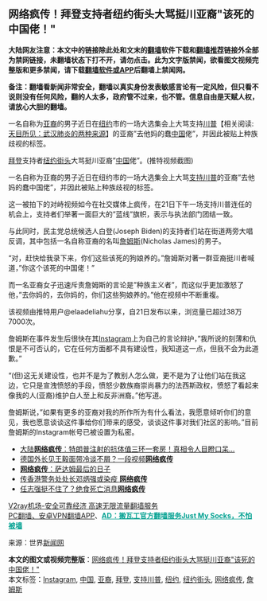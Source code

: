  <h2>网络疯传！拜登支持者纽约街头大骂挺川亚裔"该死的中国佬！"</h2> <p class="notice"><b>大陆网友注意：本文中的链接除此处和文末的<a href="https://github.com/bannedbook/fanqiang" >翻墙</a>软件下载和<a href="https://github.com/killgcd/justmysocks/blob/master/README.md">翻墙推荐</a>链接外全部为禁网链接，未翻墙状态下打不开，请勿点击。此为文字版禁闻，欲看图文视频完整版和更多禁闻，请下载<a href="https://github.com/bannedbook/fanqiang">翻墙软件或APP</a>后翻墙上禁闻网。</p><p>备注：翻墙看新闻非常安全，翻墙以真实身份发表敏感言论有一定风险，但只看不说则没有任何风险，翻的人太多，政府管不过来，也不管。信息自由是天赋人权，请放心大胆的翻墙。</b></p>  <div class="entry"> <p id="summary">一名自称为<a href="https://www.bannedbook.org/bnews/tag/%e4%ba%9a%e8%a3%94/" class="st_tag internal_tag" rel="tag" title="标签 亚裔 下的日志">亚裔</a>的男子近日在<a href="https://www.bannedbook.org/bnews/tag/%e7%ba%bd%e7%ba%a6/" class="st_tag internal_tag" rel="tag" title="标签 纽约 下的日志">纽约</a>市的一场大选集会上大骂支持<span class='wp_keywordlink'><a href="https://www.bannedbook.org/bnews/comments/20200816/1381118.html" title="天目所见：川普将再赢总统大选 共和党掌参众两院" target="_blank">川普</a></span>【相关阅读:<a href='https://www.bannedbook.org/bnews/comments/20200816/1381123.html' target='_blank'>天目所见：武汉肺炎的两种来源</a>】的亚裔&#8221;去他妈的蠢<span class='wp_keywordlink_affiliate'><a href="https://www.bannedbook.org/" title="中国" target="_blank">中国</a></span>佬&#8221;，并因此被贴上种族歧视的标签。</p> <p id="conimg"></p> <p><a href="https://www.bannedbook.org/bnews/tag/%e6%8b%9c%e7%99%bb/" class="st_tag internal_tag" rel="tag" title="标签 拜登 下的日志">拜登</a>支持者<a href="https://www.bannedbook.org/bnews/tag/%E7%BA%BD%E7%BA%A6%E8%A1%97%E5%A4%B4/" class="st_tag internal_tag" rel="tag" title="标签 纽约街头 下的日志">纽约街头</a>大骂挺川亚裔&#8221;<a href="https://www.bannedbook.org/bnews/tag/%E4%B8%AD%E5%9B%BD/" class="st_tag internal_tag" rel="tag" title="标签 中国 下的日志">中国</a>佬&#8221;。(推特视频截图)</p> <p>一名自称为亚裔的男子近日在纽约市的一场大选集会上大骂<a href="https://www.bannedbook.org/bnews/tag/%E6%94%AF%E6%8C%81%E5%B7%9D%E6%99%AE/" class="st_tag internal_tag" rel="tag" title="标签 支持川普 下的日志">支持川普</a>的亚裔&#8221;去他妈的蠢中国佬&#8221;，并因此被贴上种族歧视的标签。</p>  <p>这一被拍下的对峙视频如今在社交媒体上疯传，在21日下午一场支持川普连任的机会上，支持者们举著一面巨大的&#8221;蓝线&#8221;旗帜，表示与执法部门团结一致。</p> <p>与此同时，民主党总统候选人白登(Joseph Biden)的支持者们站在街道两旁大唱反调，其中包括一名自称亚裔的名叫<a href="https://www.bannedbook.org/bnews/tag/%E8%A9%B9%E5%A7%86%E6%96%AF/" class="st_tag internal_tag" rel="tag" title="标签 詹姆斯 下的日志">詹姆斯</a>(Nicholas James)的男子。</p> <p>&#8220;对，赶快给我录下来，你们这些该死的狗娘养的。&#8221;詹姆斯对著一群亚裔挺川者喊道，&#8221;你这个该死的中国佬！&#8221;</p> <p>而一名亚裔女子迅速斥责詹姆斯的言论是&#8221;种族主义者&#8221;，而这似乎更加激怒了他，&#8221;去你妈的，去你妈的，你们这些狗娘养的。&#8221;他在视频中不断重複。</p>  <p></p> <p>该视频由推特用户@elaadeliahu分享，自21日发布以来，浏览量已超过38万7000次。</p> <p>詹姆斯在事件发生后很快在其<a href="https://www.bannedbook.org/bnews/tag/instagram/" class="st_tag internal_tag" rel="tag" title="标签 Instagram 下的日志">Instagram</a>上为自己的言论辩护，&#8221;我所说的刻薄和仇恨是不可否认的，它在任何方面都不具有建设性，我知道这一点，但我不会为此道歉。&#8221;</p> <p>&#8220;(但)这无关建设性，也并不是为了教别人怎么做，更不是为了让他们站在我这边，它只是宣洩愤怒的手段，愤怒少数族裔崇尚暴力的法西斯政权，愤怒了看起来像我的人(亚裔)维护白人至上和反非洲裔。&#8221;他写道。</p>  <p>詹姆斯说，&#8221;如果有更多的亚裔对我的所作所为有什么看法，我愿意倾听你们的意见，我也愿意谈谈这件事给你们带来的感受，谈谈这件事对我们社区的影响。&#8221;目前詹姆斯的Instagram帐号已被设置为私密。</p> <ul class='op-related-articles' title='相关阅读'> <li><a href='https://www.bannedbook.org/bnews/topimagenews/20201007/1409548.html' target='_blank'>大陆<b>网络疯传</b>：特朗普注射的抗体值三环一套房！真相令人目瞪口呆...</a></li> <li><a href='https://www.bannedbook.org/bnews/cnnews/20200904/1390727.html' target='_blank'>德国外长见王毅面带冷谈不屑？一段视频<b>网络疯传</b></a></li> <li><a href='https://www.bannedbook.org/bnews/cbnews/20200819/1382291.html' target='_blank'><b>网络疯传</b>：萨达姆最后的日子</a></li> <li><a href='https://www.bannedbook.org/bnews/cnnews/hknews/20200806/1375458.html' target='_blank'>传香港警务处处长邓炳强或染疫 <b>网络疯传</b></a></li> <li><a href='https://www.bannedbook.org/bnews/comments/20200731/1372430.html' target='_blank'>任志强挺不住了？绝食死亡消息<b>网络疯传</b></a></li> </ul> <p class="texttj"> <a href="https://www.bannedbook.org/forum23/topic22702.html" target="_blank">V2ray机场-安全可靠经济 高速无限流量翻墙服务</a><br/> <a href="https://github.com/bannedbook/fanqiang/wiki/%E7%A6%81%E9%97%BB%E7%BD%91%E5%AE%89%E5%8D%93%E7%BF%BB%E5%A2%99%E6%96%B0%E9%97%BBAPP" target="_blank">PC翻墙、安卓VPN翻墙APP</a>、<span onclick="window.open('https://github.com/killgcd/justmysocks/blob/master/README.md')" style="font-weight:bold;color:#00A191;cursor:pointer;text-decoration:underline;outline:none">AD：搬瓦工官方翻墙服务Just My Socks，不怕被墙</span></p><p> 来源：世界<span class='wp_keywordlink_affiliate'><a href="https://www.bannedbook.org/" title="新闻网">新闻网</a></span> </p><a name='sharetosocial'></a>       <div><b>本文的图文或视频完整版</b>：<a href='https://www.bannedbook.org/bnews/cnnews/20201024/1419374.html'>网络疯传！拜登支持者纽约街头大骂挺川亚裔"该死的中国佬！"</a></div>  </div><!--END ENTRY--> <div class="postfooter"> <div>本文标签：<a href="https://www.bannedbook.org/bnews/tag/instagram/" rel="tag">Instagram</a>, <a href="https://www.bannedbook.org/bnews/tag/%E4%B8%AD%E5%9B%BD/" rel="tag">中国</a>, <a href="https://www.bannedbook.org/bnews/tag/%e4%ba%9a%e8%a3%94/" rel="tag">亚裔</a>, <a href="https://www.bannedbook.org/bnews/tag/%e6%8b%9c%e7%99%bb/" rel="tag">拜登</a>, <a href="https://www.bannedbook.org/bnews/tag/%E6%94%AF%E6%8C%81%E5%B7%9D%E6%99%AE/" rel="tag">支持川普</a>, <a href="https://www.bannedbook.org/bnews/tag/%e7%ba%bd%e7%ba%a6/" rel="tag">纽约</a>, <a href="https://www.bannedbook.org/bnews/tag/%E7%BA%BD%E7%BA%A6%E8%A1%97%E5%A4%B4/" rel="tag">纽约街头</a>, <a href="https://www.bannedbook.org/bnews/tag/%e7%bd%91%e7%bb%9c%e7%96%af%e4%bc%a0/" rel="tag">网络疯传</a>, <a href="https://www.bannedbook.org/bnews/tag/%E8%A9%B9%E5%A7%86%E6%96%AF/" rel="tag">詹姆斯</a></div>  </div><!--END POSTFOOTER--> 